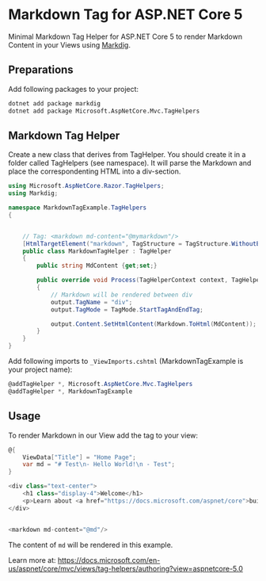 # Markdown Tag for ASP.NET Core 5
Minimal Markdown Tag Helper for ASP.NET Core 5 
to render Markdown Content in your Views using [Markdig](https://github.com/xoofx/markdig).

## Preparations
Add following packages to your project:
```bash
dotnet add package markdig
dotnet add package Microsoft.AspNetCore.Mvc.TagHelpers
```

## Markdown Tag Helper
Create a new class that derives from TagHelper. You should create it in a folder called TagHelpers (see namespace). It will parse the Markdown and place the correspondenting HTML into a div-section.

```csharp
using Microsoft.AspNetCore.Razor.TagHelpers;
using Markdig;

namespace MarkdownTagExample.TagHelpers
{


    // Tag: <markdown md-content="@mymarkdown"/>
    [HtmlTargetElement("markdown", TagStructure = TagStructure.WithoutEndTag)] 
    public class MarkdownTagHelper : TagHelper
    {
        public string MdContent {get;set;}

        public override void Process(TagHelperContext context, TagHelperOutput output)
        {
            // Markdown will be rendered between div
            output.TagName = "div";
            output.TagMode = TagMode.StartTagAndEndTag;

            output.Content.SetHtmlContent(Markdown.ToHtml(MdContent));
        }
    }
}
```

Add following imports to  ```_ViewImports.cshtml``` (MarkdownTagExample is your project name):
```csharp
@addTagHelper *, Microsoft.AspNetCore.Mvc.TagHelpers
@addTagHelper *, MarkdownTagExample
```
## Usage
To render Markdown in our View add the tag to your view:
```csharp
@{
    ViewData["Title"] = "Home Page";
    var md = "# Test\n- Hello World!\n - Test";
}

<div class="text-center">
    <h1 class="display-4">Welcome</h1>
    <p>Learn about <a href="https://docs.microsoft.com/aspnet/core">building Web apps with ASP.NET Core</a>.</p>
</div>


<markdown md-content="@md"/>
```

The content of ```md``` will be rendered in this example.

Learn more at: https://docs.microsoft.com/en-us/aspnet/core/mvc/views/tag-helpers/authoring?view=aspnetcore-5.0

